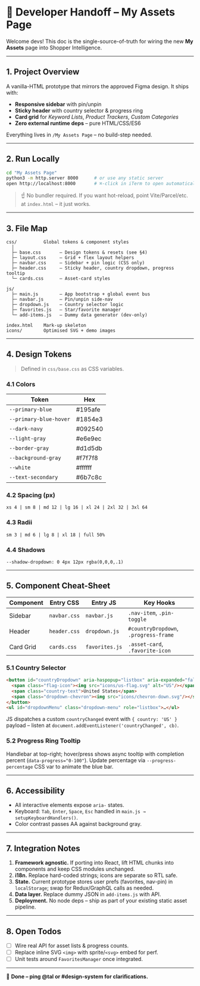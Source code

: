 # 📝 Developer Handoff – My Assets Page

Welcome devs!  This doc is the single-source-of-truth for wiring the new **My Assets** page into Shopper Intelligence.

---

## 1. Project Overview
A vanilla-HTML prototype that mirrors the approved Figma design.  It ships with:

* **Responsive sidebar** with pin/unpin
* **Sticky header** with country selector & progress ring
* **Card grid** for _Keyword Lists_, _Product Trackers_, _Custom Categories_
* **Zero external runtime deps** – pure HTML/CSS/ES6

Everything lives in `/My Assets Page` – no build-step needed.

---

## 2. Run Locally
```bash
cd "My Assets Page"
python3 -m http.server 8000      # or use any static server
open http://localhost:8000       # ⌘-click in iTerm to open automatically
```

> ☝️  No bundler required.  If you want hot-reload, point Vite/Parcel/etc. at `index.html` – it just works.

---

## 3. File Map
```
css/          Global tokens & component styles
  │
  ├─ base.css       – Design tokens & resets (see §4)
  ├─ layout.css     – Grid + flex layout helpers
  ├─ navbar.css     – Sidebar + pin logic (CSS only)
  ├─ header.css     – Sticky header, country dropdown, progress tooltip
  └─ cards.css      – Asset-card styles

js/
  ├─ main.js        – App bootstrap + global event bus
  ├─ navbar.js      – Pin/unpin side-nav
  ├─ dropdown.js    – Country selector logic
  ├─ favorites.js   – Star/favorite manager
  └─ add-items.js   – Dummy data generator (dev-only)

index.html    Mark-up skeleton
icons/        Optimised SVG + demo images
```

---

## 4. Design Tokens
> Defined in `css/base.css` as CSS variables.

### 4.1 Colors
| Token | Hex |
|-------|-----|
| `--primary-blue`         | #195afe |
| `--primary-blue-hover`   | #1854e3 |
| `--dark-navy`            | #092540 |
| `--light-gray`           | #e6e9ec |
| `--border-gray`          | #d1d5db |
| `--background-gray`      | #f7f7f8 |
| `--white`                | #ffffff |
| `--text-secondary`       | #6b7c8c |

### 4.2 Spacing (px)
`xs 4 | sm 8 | md 12 | lg 16 | xl 24 | 2xl 32 | 3xl 64`

### 4.3 Radii
`sm 3 | md 6 | lg 8 | xl 18 | full 50%`

### 4.4 Shadows
`--shadow-dropdown: 0 4px 12px rgba(0,0,0,.1)`

---

## 5. Component Cheat-Sheet
| Component | Entry CSS | Entry JS | Key Hooks |
|-----------|-----------|----------|-----------|
| Sidebar   | `navbar.css` | `navbar.js` | `.nav-item`, `.pin-toggle` |
| Header    | `header.css` | `dropdown.js`  | `#countryDropdown`, `.progress-frame` |
| Card Grid | `cards.css`  | `favorites.js` | `.asset-card`, `.favorite-icon` |

### 5.1 Country Selector
```html
<button id="countryDropdown" aria-haspopup="listbox" aria-expanded="false">
  <span class="flag-icon"><img src="icons/us-flag.svg" alt="US"/></span>
  <span class="country-text">United States</span>
  <span class="dropdown-chevron"><img src="icons/chevron-down.svg"/></span>
</button>
<ul id="dropdownMenu" class="dropdown-menu" role="listbox">…</ul>
```
JS dispatches a custom `countryChanged` event with `{ country: 'US' }` payload – listen at `document.addEventListener('countryChanged', cb)`.

### 5.2 Progress Ring Tooltip
Handlebar at top-right; hover/press shows async tooltip with completion percent (`data-progress="0-100"`).  Update percentage via `--progress-percentage` CSS var to animate the blue bar.

---

## 6. Accessibility
* All interactive elements expose `aria-` states.
* Keyboard: `Tab`, `Enter`, `Space`, `Esc` handled in `main.js → setupKeyboardHandlers()`.
* Color contrast passes AA against background gray.

---

## 7. Integration Notes
1. **Framework agnostic.**  If porting into React, lift HTML chunks into components and keep CSS modules unchanged.
2. **i18n.**  Replace hard-coded strings; icons are separate so RTL safe.
3. **State.**  Current prototype stores user prefs (favorites, nav-pin) in `localStorage`; swap for Redux/GraphQL calls as needed.
4. **Data layer.**  Replace dummy JSON in `add-items.js` with API.
5. **Deployment.**  No node deps – ship as part of your existing static asset pipeline.

---

## 8. Open Todos
- [ ] Wire real API for asset lists & progress counts.
- [ ] Replace inline SVG `<img>` with sprite/`<svg>` embed for perf.
- [ ] Unit tests around `FavoritesManager` once integrated.

---

🏁 **Done – ping @tal or #design-system for clarifications.** 